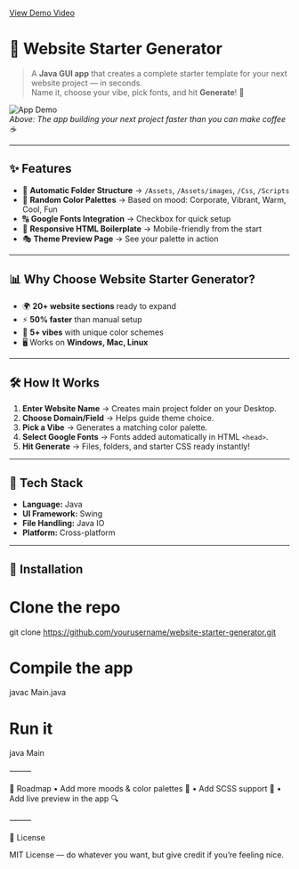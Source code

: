 
[View Demo Video](WebsiteStarterGenerator.mov)

# 🚀 Website Starter Generator

> A **Java GUI app** that creates a complete starter template for your next website project — in seconds.  
> Name it, choose your vibe, pick fonts, and hit **Generate**! 🎨

![App Demo](https://media.giphy.com/media/l3vR85PnGsBwu1PFK/giphy.gif)  
*Above: The app building your next project faster than you can make coffee ☕*

---

## ✨ Features

- 📁 **Automatic Folder Structure** → `/Assets`, `/Assets/images`, `/Css`, `/Scripts`
- 🎨 **Random Color Palettes** → Based on mood: Corporate, Vibrant, Warm, Cool, Fun
- 🔠 **Google Fonts Integration** → Checkbox for quick setup
- 📄 **Responsive HTML Boilerplate** → Mobile-friendly from the start
- 🎭 **Theme Preview Page** → See your palette in action

---

## 📊 Why Choose Website Starter Generator?

- 🌍 **20+ website sections** ready to expand  
- ⚡ **50% faster** than manual setup  
- 🎨 **5+ vibes** with unique color schemes  
- 🖥️ Works on **Windows, Mac, Linux**  

---

## 🛠 How It Works

1. **Enter Website Name** → Creates main project folder on your Desktop.  
2. **Choose Domain/Field** → Helps guide theme choice.  
3. **Pick a Vibe** → Generates a matching color palette.  
4. **Select Google Fonts** → Fonts added automatically in HTML `<head>`.  
5. **Hit Generate** → Files, folders, and starter CSS ready instantly!  

---

## 🧩 Tech Stack

- **Language:** Java  
- **UI Framework:** Swing  
- **File Handling:** Java IO  
- **Platform:** Cross-platform  

---

## 🚀 Installation

# Clone the repo
git clone https://github.com/yourusername/website-starter-generator.git

# Compile the app
javac Main.java

# Run it
java Main


⸻

📝 Roadmap
	•	Add more moods & color palettes 🎨
	•	Add SCSS support 🧵
	•	Add live preview in the app 🔍

⸻

📜 License

MIT License — do whatever you want, but give credit if you’re feeling nice.

